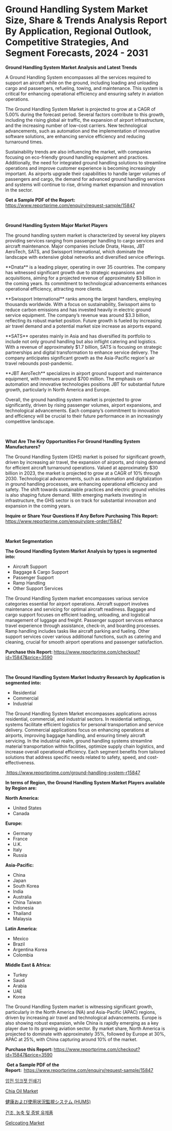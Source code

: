 <p><h1>Ground Handling System Market Size, Share & Trends Analysis Report By Application, Regional Outlook, Competitive Strategies, And Segment Forecasts, 2024 - 2031</h1></p><p><strong>Ground Handling System Market Analysis and Latest Trends</strong></p>
<p><p>A Ground Handling System encompasses all the services required to support an aircraft while on the ground, including loading and unloading cargo and passengers, refueling, towing, and maintenance. This system is critical for enhancing operational efficiency and ensuring safety in aviation operations.</p><p>The Ground Handling System Market is projected to grow at a CAGR of 5.00% during the forecast period. Several factors contribute to this growth, including the rising global air traffic, the expansion of airport infrastructure, and the increasing number of low-cost carriers. New technological advancements, such as automation and the implementation of innovative software solutions, are enhancing service efficiency and reducing turnaround times. </p><p>Sustainability trends are also influencing the market, with companies focusing on eco-friendly ground handling equipment and practices. Additionally, the need for integrated ground handling solutions to streamline operations and improve customer experience is becoming increasingly important. As airports upgrade their capabilities to handle larger volumes of passengers and cargo, the demand for advanced ground handling services and systems will continue to rise, driving market expansion and innovation in the sector.</p></p>
<p><strong>Get a Sample PDF of the Report:&nbsp;</strong> <a href="https://www.reportprime.com/enquiry/request-sample/15847">https://www.reportprime.com/enquiry/request-sample/15847</a></p>
<p>&nbsp;</p>
<p><strong>Ground Handling System Major Market Players</strong></p>
<p><p>The ground handling system market is characterized by several key players providing services ranging from passenger handling to cargo services and aircraft maintenance. Major companies include Dnata, Havas, JBT AeroTech, SATS, and Swissport International, which dominate the landscape with extensive global networks and diversified service offerings.</p><p>**Dnata** is a leading player, operating in over 35 countries. The company has witnessed significant growth due to strategic expansions and acquisitions, aiming for a projected revenue of approximately $3 billion in the coming years. Its commitment to technological advancements enhances operational efficiency, attracting more clients.</p><p>**Swissport International** ranks among the largest handlers, employing thousands worldwide. With a focus on sustainability, Swissport aims to reduce carbon emissions and has invested heavily in electric ground service equipment. The company’s revenue was around $3.3 billion, reflecting its robust market position. Future growth is fueled by increasing air travel demand and a potential market size increase as airports expand.</p><p>**SATS** operates mainly in Asia and has diversified its portfolio to include not only ground handling but also inflight catering and logistics. With a revenue of approximately $1.7 billion, SATS is focusing on strategic partnerships and digital transformation to enhance service delivery. The company anticipates significant growth as the Asia-Pacific region's air travel rebounds post-pandemic.</p><p>**JBT AeroTech** specializes in airport ground support and maintenance equipment, with revenues around $700 million. The emphasis on automation and innovative technologies positions JBT for substantial future growth, particularly in North America and Europe.</p><p>Overall, the ground handling system market is projected to grow significantly, driven by rising passenger volumes, airport expansions, and technological advancements. Each company’s commitment to innovation and efficiency will be crucial to their future performance in an increasingly competitive landscape.</p></p>
<p>&nbsp;</p>
<p><strong>What Are The Key Opportunities For Ground Handling System Manufacturers?</strong></p>
<p><p>The Ground Handling System (GHS) market is poised for significant growth, driven by increasing air travel, the expansion of airports, and rising demand for efficient aircraft turnaround operations. Valued at approximately $30 billion in 2023, the market is projected to grow at a CAGR of 10% through 2030. Technological advancements, such as automation and digitalization in ground handling processes, are enhancing operational efficiency and safety. The shift towards sustainable practices and electric ground vehicles is also shaping future demand. With emerging markets investing in infrastructure, the GHS sector is on track for substantial innovation and expansion in the coming years.</p></p>
<p><strong>Inquire or Share Your Questions If Any Before Purchasing This Report:</strong> <a href="https://www.reportprime.com/enquiry/pre-order/15847">https://www.reportprime.com/enquiry/pre-order/15847</a></p>
<p>&nbsp;</p>
<p><strong>Market Segmentation</strong></p>
<p><strong>The Ground Handling System Market Analysis by types is segmented into:</strong></p>
<p><ul><li>Aircraft Support</li><li>Baggage & Cargo Support</li><li>Passenger Support</li><li>Ramp Handling</li><li>Other Support Services</li></ul></p>
<p><p>The Ground Handling System market encompasses various service categories essential for airport operations. Aircraft support involves maintenance and servicing for optimal aircraft readiness. Baggage and cargo support focuses on efficient loading, unloading, and logistical management of luggage and freight. Passenger support services enhance travel experience through assistance, check-in, and boarding processes. Ramp handling includes tasks like aircraft parking and fueling. Other support services cover various additional functions, such as catering and cleaning, crucial for smooth airport operations and passenger satisfaction.</p></p>
<p><strong>Purchase this Report:&nbsp;</strong><a href="https://www.reportprime.com/checkout?id=15847&price=3590">https://www.reportprime.com/checkout?id=15847&price=3590</a></p>
<p>&nbsp;</p>
<p><strong>The Ground Handling System Market Industry Research by Application is segmented into:</strong></p>
<p><ul><li>Residential</li><li>Commercial</li><li>Industrial</li></ul></p>
<p><p>The Ground Handling System Market encompasses applications across residential, commercial, and industrial sectors. In residential settings, systems facilitate efficient logistics for personal transportation and service delivery. Commercial applications focus on enhancing operations at airports, improving baggage handling, and ensuring timely aircraft servicing. In the industrial realm, ground handling systems streamline material transportation within facilities, optimize supply chain logistics, and increase overall operational efficiency. Each segment benefits from tailored solutions that address specific needs related to safety, speed, and cost-effectiveness.</p></p>
<p><a href="https://www.reportprime.com/ground-handling-system-r15847">&nbsp;https://www.reportprime.com/ground-handling-system-r15847</a></p>
<p><strong>In terms of Region, the Ground Handling System Market Players available by Region are:</strong></p>
<p>
    <p> <strong> North America: </strong>
        <ul>
            <li>United States</li>
            <li>Canada</li>
        </ul>
        </p> 
    <p> <strong> Europe: </strong>
        <ul>
            <li>Germany</li>
            <li>France</li>
            <li>U.K.</li>
            <li>Italy</li>
            <li>Russia</li>
        </ul>
        </p> 
    <p> <strong> Asia-Pacific: </strong>
        <ul>
            <li>China</li>
            <li>Japan</li>
            <li>South Korea</li>
            <li>India</li>
            <li>Australia</li>
            <li>China Taiwan</li>
            <li>Indonesia</li>
            <li>Thailand</li>
            <li>Malaysia</li>
        </ul>
        </p> 
    <p> <strong> Latin America: </strong>
        <ul>
            <li>Mexico</li>
            <li>Brazil</li>
            <li>Argentina Korea</li>
            <li>Colombia</li>
        </ul>
        </p> 
    <p> <strong> Middle East & Africa: </strong>
        <ul>
            <li>Turkey</li>
            <li>Saudi</li>
            <li>Arabia</li>
            <li>UAE</li>
            <li>Korea</li>
        </ul>
    </p>
    </p>
<p><p>The Ground Handling System market is witnessing significant growth, particularly in the North America (NA) and Asia-Pacific (APAC) regions, driven by increasing air travel and technological advancements. Europe is also showing robust expansion, while China is rapidly emerging as a key player due to its growing aviation sector. By market share, North America is projected to dominate with approximately 35%, followed by Europe at 30%, APAC at 25%, with China capturing around 10% of the market.</p></p>
<p><strong>Purchase this Report: </strong><a href="https://www.reportprime.com/checkout?id=15847&price=3590">https://www.reportprime.com/checkout?id=15847&price=3590</a></p>
<p>&nbsp;<strong>Get a Sample PDF of the Report:&nbsp;&nbsp;</strong><a href="https://www.reportprime.com/enquiry/request-sample/15847">https://www.reportprime.com/enquiry/request-sample/15847</a></p>
<p><strong></strong></p>
<p><p><a href="https://medium.com/@gabrielblanda5656/piezoelectric-inkjet-printing-machine-market-%EC%9D%98-%EA%B8%80%EB%A1%9C%EB%B2%8C-%EC%8B%9C%EC%9E%A5-%EA%B0%9C%EC%9A%94%EB%8A%94-%EC%A0%84-%EC%84%B8%EA%B3%84-%EB%B0%8F-%EC%A3%BC%EC%9A%94-%EC%8B%9C%EC%9E%A5%EC%9D%98-%EC%82%B0%EC%97%85%EC%97%90-%EC%98%81%ED%96%A5%EC%9D%84-%EB%AF%B8%EC%B9%98%EB%8A%94-%EC%A3%BC%EC%9A%94-%ED%8A%B8%EB%A0%8C%EB%93%9C%EC%97%90-%EB%8C%80%ED%95%9C-ba6b11c2b7c1">압전 잉크젯 인쇄기</a></p><p><a href="https://medium.com/@paulalkim0612024/the-market-for-chia-oil-market-is-examined-in-this-report-along-with-the-factors-that-are-55d37d2e388f">Chia Oil Market</a></p><p><a href="https://medium.com/@ursulastark1948/health-usage-monitoring-systems-hums-ca4096072971">健康および使用状況監視システム (HUMS)</a></p><p><a href="https://medium.com/@gabrielblanda5656/%EC%84%B8%EA%B3%84-dry-condensed-and-evaporated-dairy-product-market-%EC%9D%80-2024%EC%97%90%EC%84%9C-2031%EB%A1%9C-%EC%97%B0%ED%8F%89%EA%B7%A0-%EC%A6%9D%EA%B0%80%EC%9C%A8%EC%9D%84-%EB%B3%B4%EC%9D%BC-%EA%B2%83%EC%9C%BC%EB%A1%9C-%EC%98%88%EC%83%81%EB%90%A9%EB%8B%88%EB%8B%A4-27539fd69ad9">건조, 농축 및 증발 유제품</a></p><p><a href="https://www.linkedin.com/pulse/driving-market-forces-gelcoating-trends-future-forecasts-till-1pjlf?trackingId=%2FtSC8i0lR3%2BPcpSw2ZHFDg%3D%3D">Gelcoating Market</a></p></p>